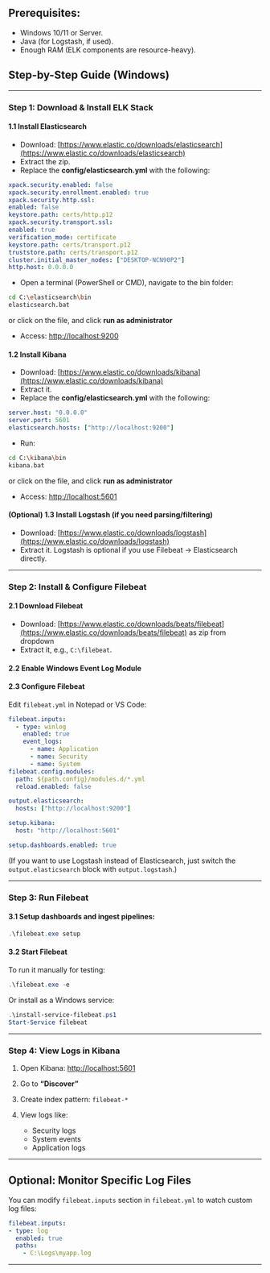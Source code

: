 ## Prerequisites:

* Windows 10/11 or Server.
* Java (for Logstash, if used).
* Enough RAM (ELK components are resource-heavy).

##  Step-by-Step Guide (Windows)

---

### Step 1: Download & Install ELK Stack

#### 1.1 Install **Elasticsearch**

* Download: [https://www.elastic.co/downloads/elasticsearch](https://www.elastic.co/downloads/elasticsearch)
* Extract the zip.
* Replace the **config/elasticsearch.yml** with the following:
```yml
xpack.security.enabled: false
xpack.security.enrollment.enabled: true
xpack.security.http.ssl:
enabled: false
keystore.path: certs/http.p12
xpack.security.transport.ssl:
enabled: true
verification_mode: certificate
keystore.path: certs/transport.p12
truststore.path: certs/transport.p12
cluster.initial_master_nodes: ["DESKTOP-NCN90P2"]
http.host: 0.0.0.0
```

* Open a terminal (PowerShell or CMD), navigate to the bin folder:

```sh
cd C:\elasticsearch\bin
elasticsearch.bat
```

or click on the file, and click **run as administrator**

* Access: [http://localhost:9200](http://localhost:9200)

#### 1.2 Install **Kibana**

* Download: [https://www.elastic.co/downloads/kibana](https://www.elastic.co/downloads/kibana)
* Extract it.
* Replace the **config/elasticsearch.yml** with the following:
```yml
server.host: "0.0.0.0"
server.port: 5601
elasticsearch.hosts: ["http://localhost:9200"]
```

* Run:
```sh
cd C:\kibana\bin
kibana.bat
```

or click on the file, and click **run as administrator**

* Access: [http://localhost:5601](http://localhost:5601)

#### (Optional) 1.3 Install **Logstash** (if you need parsing/filtering)

* Download: [https://www.elastic.co/downloads/logstash](https://www.elastic.co/downloads/logstash)
* Extract it. Logstash is optional if you use Filebeat → Elasticsearch directly.

---

### Step 2: Install & Configure Filebeat

#### 2.1 Download Filebeat

* Download: [https://www.elastic.co/downloads/beats/filebeat](https://www.elastic.co/downloads/beats/filebeat) as zip from dropdown
* Extract it, e.g., `C:\filebeat`.

#### 2.2 Enable Windows Event Log Module


#### 2.3 Configure Filebeat

Edit `filebeat.yml` in Notepad or VS Code:

```yaml
filebeat.inputs:
  - type: winlog
    enabled: true
    event_logs:
      - name: Application
      - name: Security
      - name: System
filebeat.config.modules:
  path: ${path.config}/modules.d/*.yml
  reload.enabled: false

output.elasticsearch:
  hosts: ["http://localhost:9200"]

setup.kibana:
  host: "http://localhost:5601"

setup.dashboards.enabled: true

```

(If you want to use Logstash instead of Elasticsearch, just switch the `output.elasticsearch` block with `output.logstash`.)

---

### Step 3: Run Filebeat

#### 3.1 Setup dashboards and ingest pipelines:

```powershell
.\filebeat.exe setup
```

#### 3.2 Start Filebeat

To run it manually for testing:

```powershell
.\filebeat.exe -e
```

Or install as a Windows service:

```powershell
.\install-service-filebeat.ps1
Start-Service filebeat
```

---

### Step 4: View Logs in Kibana

1. Open Kibana: [http://localhost:5601](http://localhost:5601)
2. Go to **“Discover”**
3. Create index pattern: `filebeat-*`
4. View logs like:

   * Security logs
   * System events
   * Application logs

---

## Optional: Monitor Specific Log Files

You can modify `filebeat.inputs` section in `filebeat.yml` to watch custom log files:

```yaml
filebeat.inputs:
- type: log
  enabled: true
  paths:
    - C:\Logs\myapp.log
```

---


